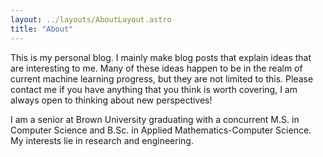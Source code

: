 ```yaml
---
layout: ../layouts/AboutLayout.astro
title: "About"
---
```


This is my personal blog. I mainly make blog posts that explain ideas that are interesting to me. Many of these ideas happen to be in the realm of current machine learning progress, but they are not limited to this. Please contact me if you have anything that you think is worth covering, I am always open to thinking about new perspectives!

I am a senior at Brown University graduating with a concurrent M.S. in Computer Science and B.Sc. in Applied Mathematics-Computer Science. My interests lie in research and engineering.




